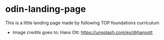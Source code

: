 # odin-landing-page
This is a little landing page made by following TOP foundations curriculum

* Image credits goes to:
Hans Ott: https://unsplash.com/es/@hansott

